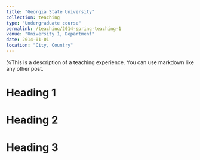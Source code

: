 ```yaml
---
title: "Georgia State University"
collection: teaching
type: "Undergraduate course"
permalink: /teaching/2014-spring-teaching-1
venue: "University 1, Department"
date: 2014-01-01
location: "City, Country"
---
```


%This is a description of a teaching experience. You can use markdown like any other post.

Heading 1
======

Heading 2
======

Heading 3
======
